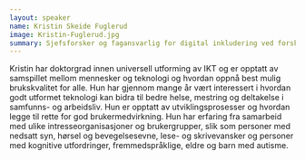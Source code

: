 ```yaml
---
layout: speaker
name: Kristin Skeide Fuglerud
image: Kristin-Fuglerud.jpg
summary: Sjefsforsker og fagansvarlig for digital inkludering ved forskningsinstituttet Norsk Regnesentral og førsteamanuensis II ved Senter for helse og teknologi ved Universitetet i Sørøst-Norge.
---
```


Kristin har doktorgrad innen universell utforming av IKT og er opptatt av samspillet mellom mennesker og teknologi og hvordan oppnå best mulig brukskvalitet for alle. Hun har gjennom mange år vært interessert i hvordan godt utformet teknologi kan bidra til bedre helse, mestring og deltakelse i samfunns- og arbeidsliv. Hun er opptatt av utviklingsprosesser og hvordan legge til rette for god brukermedvirkning. Hun har erfaring fra samarbeid med ulike intresseorganisasjoner og brukergrupper, slik som personer med nedsatt syn, hørsel og bevegelsesevne, lese- og skrivevansker og personer med kognitive utfordringer, fremmedspråklige, eldre og barn med autisme.
